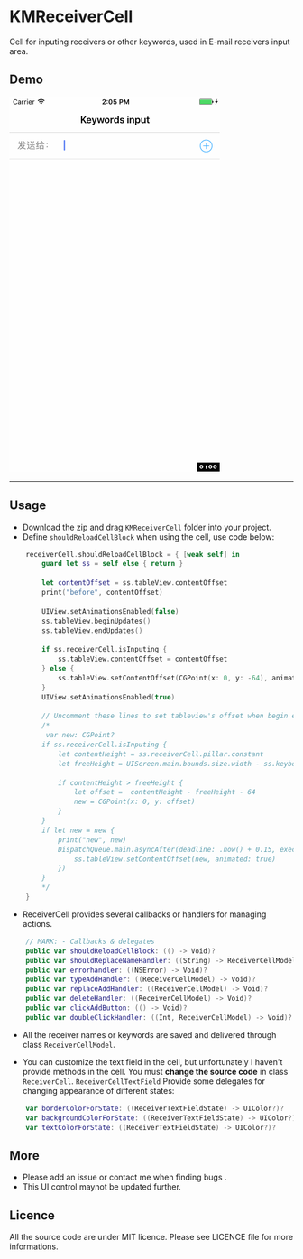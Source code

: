 # KMReceiverCell
Cell for inputing receivers or other keywords, used in E-mail receivers input area.

## Demo

![image](https://raw.githubusercontent.com/Mioke/KMReceiverCell/master/Resources/Receiver_cell_record.gif)

<!-- <img src="https://raw.githubusercontent.com/Mioke/KMReceiverCell/master/Resources/Receiver_cell_record.gif" style="zoom:80%" /> -->

---

## Usage

- Download the zip and drag `KMReceiverCell` folder into your project. 
- Define `shouldReloadCellBlock` when using the cell, use code below:

```swift
	receiverCell.shouldReloadCellBlock = { [weak self] in
	    guard let ss = self else { return }
	    
	    let contentOffset = ss.tableView.contentOffset
	    print("before", contentOffset)
	    
	    UIView.setAnimationsEnabled(false)
	    ss.tableView.beginUpdates()
	    ss.tableView.endUpdates()
	    
	    if ss.receiverCell.isInputing {
	        ss.tableView.contentOffset = contentOffset
	    } else {
	        ss.tableView.setContentOffset(CGPoint(x: 0, y: -64), animated: false)
	    }
	    UIView.setAnimationsEnabled(true)
	    
	    // Uncomment these lines to set tableview's offset when begin editing.
	    /*
	     var new: CGPoint?
	    if ss.receiverCell.isInputing {
	        let contentHeight = ss.receiverCell.pillar.constant
	        let freeHeight = UIScreen.main.bounds.size.width - ss.keyboardRect.size.height - 64
	        
	        if contentHeight > freeHeight {
	            let offset =  contentHeight - freeHeight - 64
	            new = CGPoint(x: 0, y: offset)
	        }
	    }
	    if let new = new {
	        print("new", new)
	        DispatchQueue.main.asyncAfter(deadline: .now() + 0.15, execute: {
	            ss.tableView.setContentOffset(new, animated: true)
	        })
	    }
	    */
	}
```

- ReceiverCell provides several callbacks or handlers for managing actions.
```swift
	// MARK: - Callbacks & delegates
	public var shouldReloadCellBlock: (() -> Void)?
	public var shouldReplaceNameHandler: ((String) -> ReceiverCellModel?)?
	public var errorhandler: ((NSError) -> Void)?
	public var typeAddHandler: ((ReceiverCellModel) -> Void)?
	public var replaceAddHandler: ((ReceiverCellModel) -> Void)?
	public var deleteHandler: ((ReceiverCellModel) -> Void)?
	public var clickAddButton: (() -> Void)?
	public var doubleClickHandler: ((Int, ReceiverCellModel) -> Void)?
```

- All the receiver names or keywords are saved and delivered through class `ReceiverCellModel`.

- You can customize the text field in the cell, but unfortunately I haven't provide methods in the cell. You must __change the source code__ in class `ReceiverCell`. `ReceiverCellTextField` Provide some delegates for changing appearance of different states:
```swift
    var borderColorForState: ((ReceiverTextFieldState) -> UIColor?)?
    var backgroundColorForState: ((ReceiverTextFieldState) -> UIColor?)?
    var textColorForState: ((ReceiverTextFieldState) -> UIColor?)?
```

## More
- Please add an issue or contact me when finding bugs .
- This UI control maynot be updated further.

## Licence
All the source code are under MIT licence. Please see LICENCE file for more informations.
